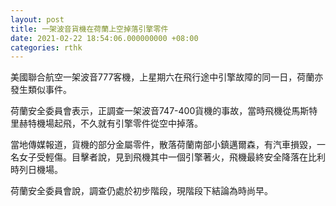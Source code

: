 ```yaml
---
layout: post
title: 一架波音貨機在荷蘭上空掉落引擎零件
date: 2021-02-22 18:54:06.000000000 +08:00
categories: rthk
---
```


美國聯合航空一架波音777客機，上星期六在飛行途中引擎故障的同一日，荷蘭亦發生類似事件。

荷蘭安全委員會表示，正調查一架波音747-400貨機的事故，當時飛機從馬斯特里赫特機場起飛，不久就有引擎零件從空中掉落。

當地傳媒報道，貨機的部分金屬零件，散落荷蘭南部小鎮邁爾森，有汽車損毀，一名女子受輕傷。目擊者說，見到飛機其中一個引擎著火，飛機最終安全降落在比利時列日機場。

荷蘭安全委員會說，調查仍處於初步階段，現階段下結論為時尚早。
